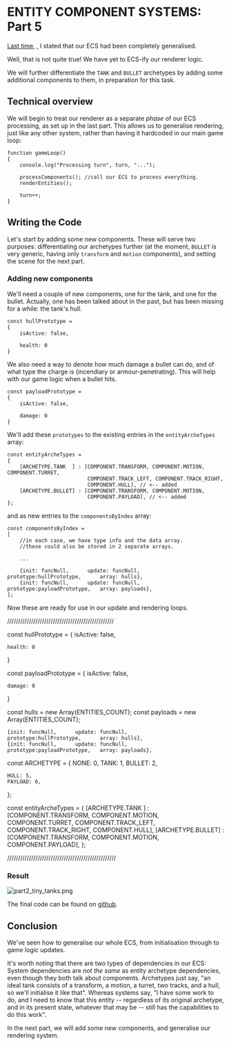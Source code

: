 # ENTITY COMPONENT SYSTEMS: Part 5

[Last time](https://github.com/ArcaneEngineer/ECS-tutorials/blob/main/part4.md),
, I stated that our ECS had been completely generalised.

Well, that is not quite true! We have yet to ECS-ify our renderer logic.

We will further differentiate the `TANK` and `BULLET` archetypes by adding some additional components to them, in preparation for this task. 

## Technical overview

We will begin to treat our renderer as a separate _phase_ of our ECS processing, as set up in the last part. This allows us to generalise rendering, just like any other system, rather than having it hardcoded in our main game loop:

```
function gameLoop()
{
	console.log("Processing turn", turn, "...");
	
	processComponents(); //call our ECS to process everything.
	renderEntities();
	
	turn++;
}
```
 
## Writing the Code

Let's start by adding some new components. These will serve two purposes: differentiating our archetypes further (at the moment, `BULLET` is very generic, having only `transform` and `motion` components), and setting the scene for the next part.

### Adding new components

We'll need a couple of new components, one for the tank, and one for the bullet. Actually, one has been talked about in the past, but has been missing for a while: the tank's hull.

```
const hullPrototype =
{
	isActive: false,
	
	health: 0
}
```

We also need a way to denote how much damage a bullet can do, and of what type the charge is (incendiary or armour-penetrating). This will help with our game logic when a bullet hits.

```
const payloadPrototype =
{
	isActive: false,
	
	damage: 0
}

```

We'll add these `prototypes` to the existing entries in the `entityArcheTypes` array:

```
const entityArcheTypes = 
{
	[ARCHETYPE.TANK  ] : [COMPONENT.TRANSFORM, COMPONENT.MOTION, COMPONENT.TURRET,
						  COMPONENT.TRACK_LEFT, COMPONENT.TRACK_RIGHT, 
						  COMPONENT.HULL], // <-- added
	[ARCHETYPE.BULLET] : [COMPONENT.TRANSFORM, COMPONENT.MOTION, 
						  COMPONENT.PAYLOAD], // <-- added
};
```

and as new entries to the `componentsByIndex` array:

```
const componentsByIndex =
[
	//in each case, we have type info and the data array.
	//these could also be stored in 2 separate arrays.
	
	...
	
	{init: funcNull,      update: funcNull,        prototype:hullPrototype,      array: hulls},
	{init: funcNull,      update: funcNull,        prototype:payloadPrototype,   array: payloads},
];

```

Now these are ready for use in our update and rendering loops.


/////////////////////////////////////////////////

const hullPrototype =
{
	isActive: false,
	
	health: 0
}

const payloadPrototype =
{
	isActive: false,
	
	damage: 0
}


const hulls       = new Array(ENTITIES_COUNT);
const payloads    = new Array(ENTITIES_COUNT);


	
	{init: funcNull,      update: funcNull,        prototype:hullPrototype,      array: hulls},
	{init: funcNull,      update: funcNull,        prototype:payloadPrototype,   array: payloads},
	
	
const ARCHETYPE = 
{
	NONE: 0,
	TANK: 1,
	BULLET: 2,
	
	
	HULL: 5,
	PAYLOAD: 6,
};

const entityArcheTypes = 
{
	[ARCHETYPE.TANK  ] : [COMPONENT.TRANSFORM, COMPONENT.MOTION, COMPONENT.TURRET,
						  COMPONENT.TRACK_LEFT, COMPONENT.TRACK_RIGHT, COMPONENT.HULL],
	[ARCHETYPE.BULLET] : [COMPONENT.TRANSFORM, COMPONENT.MOTION, COMPONENT.PAYLOAD],
};

//////////////////////////////////////////////////



### Result

![part2_tiny_tanks.png](https://ucarecdn.com/c204fb62-5e6d-43b5-afc4-87980adc47f1/)

The final code can be found on [github](https://github.com/ArcaneEngineer/ECS-tutorials/blob/main/part4.js).


## Conclusion

We've seen how to generalise our whole ECS, from initialisation through to game logic updates.

It's worth noting that there are two types of dependencies in our ECS: System dependencies are _not the same_ as entity archetype dependencies, even though they both talk about components. Archetypes just say, "an ideal tank consists of a transform, a motion, a turret, two tracks, and a hull, so we'll initialise it like that". Whereas systems say, "I have some work to do, and I need to know that this entity -- regardless of its original archetype, and in its present state, whatever that may be -- still has the capabilities to do this work".

In the next part, we will add some new components, and generalise our rendering system.
